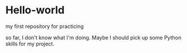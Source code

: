 # Hello-world
my first repository for practicing

so far, I don't know what I'm doing. Maybe I should pick up some Python skills for my project.
